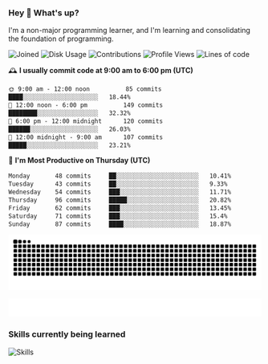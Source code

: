### Hey :wave: What's up?

I'm a non-major programming learner, and I'm learning and consolidating the foundation of programming.

<!--START_SECTION:waka-->
![Joined](http://img.shields.io/badge/Joined-6%20years%20ago-6D67E4?style=flat&labelColor=453C67)
![Disk Usage](http://img.shields.io/badge/Github%27s%20Storage-592.2%20MB-FD841F?style=flat&labelColor=E14D2A)
![Contributions](http://img.shields.io/badge/Contributions%20in%202023-69-7DCE13?style=flat&labelColor=2B7A0B)
![Profile Views](http://img.shields.io/badge/Profile%20Views-2-3AB4F2?style=flat&labelColor=0078AA)
![Lines of code](https://img.shields.io/badge/Lines%20of%20code-2%20Million%20Lines%20of%20code-FF8B8B?style=flat&labelColor=EB4747)

🕰️ **I usually commit code at 9:00 am to 6:00 pm (UTC)** 

```text
🌞 9:00 am - 12:00 noon          85 commits     ████░░░░░░░░░░░░░░░░░░░░░   18.44% 
🌆 12:00 noon - 6:00 pm          149 commits    ████████░░░░░░░░░░░░░░░░░   32.32% 
🌃 6:00 pm - 12:00 midnight      120 commits    ██████░░░░░░░░░░░░░░░░░░░   26.03% 
🌙 12:00 midnight - 9:00 am      107 commits    █████░░░░░░░░░░░░░░░░░░░░   23.21%
```
📅 **I'm Most Productive on Thursday (UTC)** 

```text
Monday       48 commits     ██░░░░░░░░░░░░░░░░░░░░░░░   10.41% 
Tuesday      43 commits     ██░░░░░░░░░░░░░░░░░░░░░░░   9.33% 
Wednesday    54 commits     ███░░░░░░░░░░░░░░░░░░░░░░   11.71% 
Thursday     96 commits     █████░░░░░░░░░░░░░░░░░░░░   20.82% 
Friday       62 commits     ███░░░░░░░░░░░░░░░░░░░░░░   13.45% 
Saturday     71 commits     ███░░░░░░░░░░░░░░░░░░░░░░   15.4% 
Sunday       87 commits     ████░░░░░░░░░░░░░░░░░░░░░   18.87%
```

<!--END_SECTION:waka-->

![Snake animation](https://raw.githubusercontent.com/dirname/dirname/output/snake.svg)

![metrics](github-metrics.svg)

### Skills currently being learned

![Skills](https://skillicons.dev/icons?i=linux,rust,go,solidity,typescript,bash,git,postgres,mysql,redis,mongo,docker,kubernetes,grafana,prometheus)
